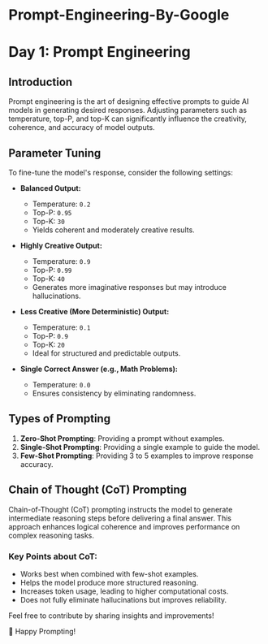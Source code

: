 # Prompt-Engineering-By-Google


# Day 1: Prompt Engineering

## Introduction
Prompt engineering is the art of designing effective prompts to guide AI models in generating desired responses. Adjusting parameters such as temperature, top-P, and top-K can significantly influence the creativity, coherence, and accuracy of model outputs.

## Parameter Tuning
To fine-tune the model's response, consider the following settings:

- **Balanced Output:**
  - Temperature: `0.2`
  - Top-P: `0.95`
  - Top-K: `30`
  - Yields coherent and moderately creative results.

- **Highly Creative Output:**
  - Temperature: `0.9`
  - Top-P: `0.99`
  - Top-K: `40`
  - Generates more imaginative responses but may introduce hallucinations.

- **Less Creative (More Deterministic) Output:**
  - Temperature: `0.1`
  - Top-P: `0.9`
  - Top-K: `20`
  - Ideal for structured and predictable outputs.

- **Single Correct Answer (e.g., Math Problems):**
  - Temperature: `0.0`
  - Ensures consistency by eliminating randomness.

## Types of Prompting
1. **Zero-Shot Prompting**: Providing a prompt without examples.
2. **Single-Shot Prompting**: Providing a single example to guide the model.
3. **Few-Shot Prompting**: Providing 3 to 5 examples to improve response accuracy.

## Chain of Thought (CoT) Prompting
Chain-of-Thought (CoT) prompting instructs the model to generate intermediate reasoning steps before delivering a final answer. This approach enhances logical coherence and improves performance on complex reasoning tasks.

### Key Points about CoT:
- Works best when combined with few-shot examples.
- Helps the model produce more structured reasoning.
- Increases token usage, leading to higher computational costs.
- Does not fully eliminate hallucinations but improves reliability.


Feel free to contribute by sharing insights and improvements!

🚀 Happy Prompting!


